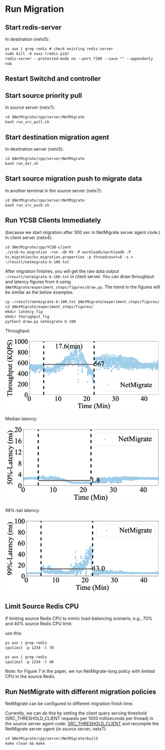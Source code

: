 # Run Migration  

## Start redis-server 
In destination (netx5):
```
ps aux | grep redis # check existing redis-server
sudo kill -9 xxxx (redis pid)
redis-server --protected-mode no --port 7380 --save "" --appendonly no&
```

## Restart Switchd and controller

## Start source priority pull 
In source server (netx7):
```
cd $NetMigrate/cpp/server/NetMigrate
bash run_src_pull.sh
```

## Start destination migration agent
In destination server (netx5):
```
cd $NetMigrate/cpp/server/NetMigrate
bash run_dst.sh
```

## Start source migration push to migrate data
In another terminal in the source server (netx7):
```
cd $NetMigrate/cpp/server/NetMigrate
bash run_src_push.sh
```

## Run YCSB Clients Immediately
(because we start migration after 300 sec in NetMigrate server agent code.)
In client server (netx4):
```
cd $NetMigrate/cpp/YCSB-client
./ycsb-kv_migration -run -db KV -P workloads/workloadb -P kv_migration/kv_migration.properties -p threadcount=8 -s > ~/result/netmigrate-b-100.txt
```

After migration finishes, you will get the raw data output ```~/result/netmigrate-b-100.txt``` in client server. You can draw throughput and latency figures from it using ```$NetMigrate/experiment_steps/figures/draw.py```. The trend in the figures will be similar as the below examples.
```
cp ~/result/netmigrate-b-100.txt $NetMigrate/experiment_steps/figures/
cd $NetMigrate/experiment_steps/figures/
mkdir latency_fig
mkdir thorughput_fig
python3 draw.py netmigrate b 100
```


Throughput:

<p align="center">
  <img src="./figures/netmigrate-b-100.png" width="500">
</p>

Median latency:

<p align="center">
  <img src="./figures/netmigrate-5-100-50.png" width="500">
</p>

99%-tail latency:

<p align="center">
  <img src="./figures/netmigrate-5-100-99.png" width="500">
</p>

## Limit Source Redis CPU
If limiting source Redis CPU to mimic load-balancing scenario, e.g., 70% and 40% source Redis CPU limit:

use this:
```
ps aux | grep redis
cpulimit -p 1234 -l 70
```

```
ps aux | grep redis
cpulimit -p 1234 -l 40
```
Note: for Figure 7 in the paper, we run NetMigrate-long policy with limited CPU in the source Redis.

## Run NetMigrate with different migration policies
NetMigrate can be configured to different migration finish time. 

Currently, we can do this by setting the client query serving threshold (SRC_THRESHOLD_CLIENT requests per 1000 milliseconds per thread) in the source server agent code: [SRC_THRESHOLD_CLIENT](https://github.com/Froot-NetSys/NetMigrate/blob/main/cpp/server/NetMigrate/src/include/MigrationManager.h#L43) 
and recompile the NetMigrate server agent (in source server, netx7):
```
cd $NetMigrate/cpp/server/NetMigrate/build
make clean && make
```


